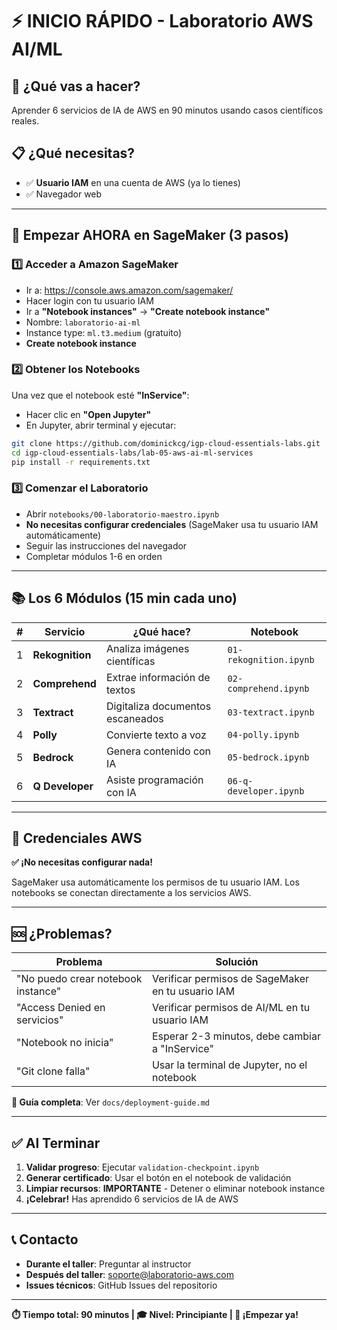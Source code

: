 # ⚡ INICIO RÁPIDO - Laboratorio AWS AI/ML

## 🎯 ¿Qué vas a hacer?
Aprender 6 servicios de IA de AWS en 90 minutos usando casos científicos reales.

## 📋 ¿Qué necesitas?
- ✅ **Usuario IAM** en una cuenta de AWS (ya lo tienes)
- ✅ Navegador web

---

## 🚀 Empezar AHORA en SageMaker (3 pasos)

### 1️⃣ Acceder a Amazon SageMaker
- Ir a: https://console.aws.amazon.com/sagemaker/
- Hacer login con tu usuario IAM
- Ir a **"Notebook instances"** → **"Create notebook instance"**
- Nombre: `laboratorio-ai-ml`
- Instance type: `ml.t3.medium` (gratuito)
- **Create notebook instance**

### 2️⃣ Obtener los Notebooks
Una vez que el notebook esté **"InService"**:
- Hacer clic en **"Open Jupyter"**
- En Jupyter, abrir terminal y ejecutar:
```bash
git clone https://github.com/dominickcg/igp-cloud-essentials-labs.git
cd igp-cloud-essentials-labs/lab-05-aws-ai-ml-services
pip install -r requirements.txt
```

### 3️⃣ Comenzar el Laboratorio
- Abrir `notebooks/00-laboratorio-maestro.ipynb`
- **No necesitas configurar credenciales** (SageMaker usa tu usuario IAM automáticamente)
- Seguir las instrucciones del navegador
- Completar módulos 1-6 en orden

---

## 📚 Los 6 Módulos (15 min cada uno)

| # | Servicio | ¿Qué hace? | Notebook |
|---|----------|------------|----------|
| 1 | **Rekognition** | Analiza imágenes científicas | `01-rekognition.ipynb` |
| 2 | **Comprehend** | Extrae información de textos | `02-comprehend.ipynb` |
| 3 | **Textract** | Digitaliza documentos escaneados | `03-textract.ipynb` |
| 4 | **Polly** | Convierte texto a voz | `04-polly.ipynb` |
| 5 | **Bedrock** | Genera contenido con IA | `05-bedrock.ipynb` |
| 6 | **Q Developer** | Asiste programación con IA | `06-q-developer.ipynb` |

---

## 🔑 Credenciales AWS

**✅ ¡No necesitas configurar nada!** 

SageMaker usa automáticamente los permisos de tu usuario IAM. Los notebooks se conectan directamente a los servicios AWS.

---

## 🆘 ¿Problemas?

| Problema | Solución |
|----------|----------|
| "No puedo crear notebook instance" | Verificar permisos de SageMaker en tu usuario IAM |
| "Access Denied en servicios" | Verificar permisos de AI/ML en tu usuario IAM |
| "Notebook no inicia" | Esperar 2-3 minutos, debe cambiar a "InService" |
| "Git clone falla" | Usar la terminal de Jupyter, no el notebook |

**📖 Guía completa**: Ver `docs/deployment-guide.md`

---

## ✅ Al Terminar

1. **Validar progreso**: Ejecutar `validation-checkpoint.ipynb`
2. **Generar certificado**: Usar el botón en el notebook de validación
3. **Limpiar recursos**: **IMPORTANTE** - Detener o eliminar notebook instance
4. **¡Celebrar!** Has aprendido 6 servicios de IA de AWS

---

## 📞 Contacto

- **Durante el taller**: Preguntar al instructor
- **Después del taller**: soporte@laboratorio-aws.com
- **Issues técnicos**: GitHub Issues del repositorio

---

**⏱️ Tiempo total: 90 minutos | 🎓 Nivel: Principiante | 🚀 ¡Empezar ya!**